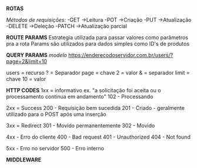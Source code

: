 **ROTAS**

_Métodos de requisições:_
-GET ->Leitura
-POT ->Criação
-PUT ->Atualização
-DELETE ->Deleção
-PATCH ->Atualização parcial

**ROUTE PARAMS**
Estrategia utilizada para passar valores como parâmetros pra a rota
Params são utilizados para dados simples como ID's de produtos

**QUERY PARAMS**
_modelo_
https://enderecodoservidor.com.br/users/?page=2&limit=10

users = recurso
? = Separador
page = chave
2 = valor
& = separador
limit = chave
10 = valor

**HTTP CODES**
1xx = informativo ex. "a solicitação foi aceita ou o processamento continua em andamento"
102 - Processando

2xx = Success
200 - Requisição bem sucedida
201 - Criado - geralmente utilizado para o POST após uma inserção

3xx = Redirect
301 - Movido permanentemente
302 - Movido

4xx - Erro do cliente
400 - Bad request
401 - Unauthorized
404 - Not found

5xx - Erro no servidor
500 - Erro interno

**MIDDLEWARE**

